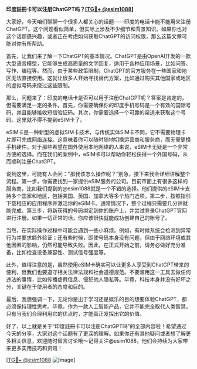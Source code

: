 **印度註冊卡可以注册ChatGPT吗？[[TG💪+ @esim1088](https://t.me/s/esim1088)]**

大家好，今天咱们聊聊一个很多人都关心的话题——印度的电话卡能不能用来注册ChatGPT。这个问题看似简单，但实际上涉及不少细节和背景知识。如果你也对这个话题感兴趣，或者正在考虑如何获取ChatGPT的访问权限，那么这篇文章可能对你有所帮助。

首先，让我们来了解一下ChatGPT的基本情况。ChatGPT是由OpenAI开发的一款大型语言模型，它能够生成高质量的文字回复，适用于各种应用场景，比如问答、写作、编程等。然而，由于某些政策限制，ChatGPT的官方服务在一些国家和地区无法直接使用。这就让很多人开始寻找替代方案，比如通过购买其他国家或地区的虚拟号码来绕过这些限制。

那么，问题来了：印度的电话卡是否可以用于注册ChatGPT呢？答案是肯定的，但需要满足一定的条件。首先，你需要确保你的印度手机号码是一个有效的国际号码，并且能够接收短信验证码。其次，你需要选择一个可靠的渠道来获取这个号码。这里就不得不提到eSIM卡了。

eSIM卡是一种新型的虚拟SIM卡技术，与传统实体SIM卡不同，它不需要物理卡片即可完成网络连接。这意味着你可以随时随地切换运营商和服务商，而无需更换手机硬件。对于那些希望在国外使用本地网络的人来说，eSIM卡无疑是一个非常方便的选择。而在我们的案例中，eSIM卡可以帮助你轻松获得一个外国号码，从而顺利注册ChatGPT。

说到这里，可能有人会问：“那我该怎么操作呢？”别急，接下来我会详细讲解整个流程。第一步，你需要找到一家提供eSIM服务的公司。目前市面上有很多这样的服务商，比如我们提到的@esim1088就是一个不错的选择。他们提供的eSIM卡支持多个国家和地区，包括美国、英国、加拿大等多个热门选项。第二步，按照指引下载相应的应用程序并激活你的eSIM卡。通常情况下，整个过程只需要几分钟就能完成。第三步，将新获得的号码绑定到你的账户上，并尝试登录ChatGPT官网进行注册。如果一切正常的话，你应该很快就能成功创建自己的账号了。

当然，在实际操作过程中可能会遇到一些小麻烦。例如，有时候系统会检测到异常行为并要求额外验证；还有些时候，即使号码本身没有问题，但由于网络环境或其他因素的影响，仍然可能导致失败。因此，在正式开始之前，请务必做好充分准备，比如检查设备兼容性、测试信号强度等。

此外，值得注意的是，虽然使用eSIM卡确实可以让更多人享受到ChatGPT带来的便利，但我们也要遵守相关法律法规和社会道德规范。不要滥用这一工具去做任何违法的事情，比如传播虚假信息、侵犯他人隐私等。毕竟，科技本身并没有好坏之分，关键在于使用者的态度和目的。

最后，我想强调一下，无论你是出于学习还是娱乐的目的想要体验ChatGPT，都必须保持理性思考。毕竟，作为一款人工智能产品，它并不能完全取代人类智慧。只有当我们合理利用它的优点时，才能真正发挥出它的价值。

好了，以上就是关于“印度註冊卡可以注册ChatGPT吗”的全部内容啦！希望通过今天的分享，大家对这个话题有了更深的理解。如果你还有其他疑问或者想了解更多相关信息，欢迎随时留言讨论哦～记得关注@esim1088，他们会持续为大家带来更多实用技巧和资讯！

[[TG💪+ @esim1088](https://t.me/s/esim1088) ![Image](https://i.postimg.cc/4NQfJmqS/Snipaste-2025-05-13-00-14-12.png)]